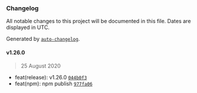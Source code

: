 ### Changelog

All notable changes to this project will be documented in this file. Dates are displayed in UTC.

Generated by [`auto-changelog`](https://github.com/CookPete/auto-changelog).

#### v1.26.0

> 25 August 2020

- feat(release): v1.26.0 [`044b0f3`](https://github.com/freight-trust/gatsby-theme/commit/044b0f31d0fc27b09b39a93bac3f90643136ff83)
- feat(npm): npm publish [`977fa06`](https://github.com/freight-trust/gatsby-theme/commit/977fa060c045225d431409962bc9401f0630ac4a)
